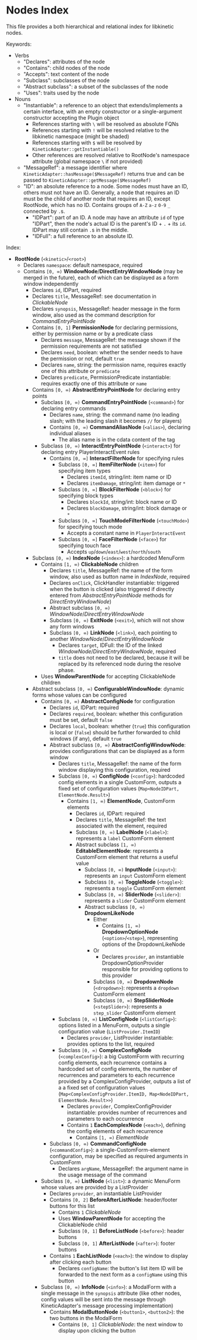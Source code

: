 # Nodes Index
This file provides a both hierarchical and relational index for libkinetic nodes.

Keywords:
- Verbs
  - "Declares": attributes of the node
  - "Contains": child nodes of the node
  - "Accepts": text content of the node
  - "Subclass": subclasses of the node
  - "Abstract subclass": a subset of the subclasses of the node
  - "Uses": traits used by the node
- Nouns
  - "Instantiable": a reference to an object that extends/implements a certain interface, with an empty constructor or a single-argument constructor accepting the Plugin object
    - References starting with `\` will be resolved as absolute FQNs
    - References starting with `!` will be resolved relative to the libkinetic namespace (might be shaded)
    - References starting with `$` will be resolved by `KineticAdapter::getInstantiable()`
    - Other references are resolved relative to RootNode's namespace attribute (global namespace `\` if not provided)
  - "MessageRef": a message identifier where `KineticAdapter::hasMessage($MessageRef)` returns true and can be passed to `KineticAdapter::getMessage($MessageRef)`
  - "ID": an absolute reference to a node. Some nodes must have an ID, others must not have an ID. Generally, a node that requires an ID must be the child of another node that requires an ID, except RootNode, which has no ID. Contains groups of `A-Z` `a-z` `0-9` `_` connected by `.`s.
    - "IDPart": part of an ID. A node may have an attribute `id` of type "IDPart", then the node's actual ID is the parent's ID + `.` + its `id`. IDPart may still contain `.`s in the middle.
    - "IDFull": a full reference to an absolute ID.

Index:

- **RootNode** (`<kinetic>`/`<root>`)
  - Declares `namespace`: default namespace, required
  - Contains `[0, ∞)` **WindowNode**/**DirectEntryWindowNode** (may be merged in the future), each of which can be displayed as a form window independently
    - Declares `id`, IDPart, required
    - Declares `title`, MessageRef: see documentation in *ClickableNode*
    - Declares `synopsis`, MessageRef: header message in the form window, also used as the command description for *CommandEntryPointNode*
    - Contains `[0, 1]` **PermissionNode** for declaring permissions, either by permission name or by a predicate class
      - Declares `message`, MessageRef: the message shown if the permission requirements are not satisfied
      - Declares `need`, boolean: whether the sender needs to have the permission or not, default `true`
      - Declares `name`, string: the permission name, requires exactly one of this attribute or `predicate`
      - Declares `predicate`, PermissionPredicate instantiable: requires exactly one of this attribute or `name`
    - Contains `[0, ∞)` **AbstractEntryPointNode** for declaring entry points
      - Subclass `[0, ∞)` **CommandEntryPointNode** (`<command>`) for declaring entry commands
        - Declares `name`, string: the command name (no leading slash; with the leading slash it becomes `//` for players)
        - Contains `[0, ∞)` **CommandAliasNode** (`<alias>`), declaring individual aliases
          - The alias name is in the cdata content of the tag
      - Subclass `[0, ∞)` **InteractEntryPointNode** (`<interact>`) for declaring entry PlayerInteractEvent rules
        - Contains `[0, ∞]` **InteractFilterNode** for specifying rules
          - Subclass `[0, ∞]` **ItemFilterNode** (`<item>`) for specifying item types
            - Declares `itemId`, string/int: item name or ID
            - Declares `itemDamage`, string/int: item damage or `*`
          - Subclass `[0, ∞]` **BlockFilterNode** (`<block>`) for specifying block types
            - Declares `blockId`, string/int: block name or ID
            - Declares `blockDamage`, string/int: block damage or `*`
          - Subclass `[0, ∞]` **TouchModeFilterNode** (`<touchMode>`) for specifying touch mode
            - Accepts a constant name in `PlayerInteractEvent`
          - Subclass `[0, ∞]` **FaceFilterNode** (`<face>`) for specifying touch face
            - Accepts `up`/`down`/`east`/`west`/`north`/`south`
    - Subclass `[0, ∞)` **IndexNode** (`<index>`): a hardcoded MenuForm
      - Contains `[1, ∞)` **ClickableNode** children
        - Declares `title`, MessageRef: the name of the form window, also used as button name in *IndexNode*, required
        - Declares `onClick`, ClickHandler instantiable: triggered when the button is clicked (also triggered if directly entered from *AbstractEntryPointNode* methods for *DirectEntryWindowNode*)
        - Abstract subclass `[0, ∞)` *WindowNode*/*DirectEntryWindowNode*
        - Subclass `[0, ∞)` **ExitNode** (`<exit>`), which will not show any form windows
        - Subclass `[0, ∞)` **LinkNode** (`<link>`), each pointing to another *WindowNode*/*DirectEntryWindowNode*
          - Declares `target`, IDFull: the ID of the linked *WindowNode*/*DirectEntryWindowNode*, required
          - `title` does not need to be declared, because it will be replaced by its referenced node during the resolve phase.
      - Uses **WindowParentNode** for accepting ClickableNode children
    - Abstract subclass `[0, ∞)` **ConfigurableWindowNode**: dynamic forms whose values can be configured
      - Contains `[0, ∞)` **AbstractConfigNode** for configuration
        - Declares `id`, IDPart: required
        - Declares `required`, boolean: whether this configuration must be set, default `false`
        - Declares `local`, boolean: whether (`true`) this configuration is local or (`false`) should be further forwarded to child windows (if any), default `true`
        - Abstract subclass `[0, ∞)` **AbstractConfigWindowNode**: provides configurations that can be displayed as a form window
          - Declares `title`, MessageRef: the name of the form window displaying this configuration, required
          - Subclass `[0, ∞)` **ConfigNode** (`<config>`): hardcoded config elements in a single CustomForm, outputs a fixed set of configuration values (`Map<NodeIDPart, ElementNode.Result>`)
            - Contains `[1, ∞)` **ElementNode**, CustomForm elements
              - Declares `id`, IDPart: required
              - Declares `title`, MessageRef: the text associated with the element, required
              - Subclass `[0, ∞)` **LabelNode** (`<label>`): represents a `label` CustomForm element
              - Abstract subclass `[1, ∞)` **EditableElementNode**: represents a CustomForm element that returns a useful value
                - Subclass `[0, ∞)` **InputNode** (`<input>`): represents an `input` CustomForm element
                - Subclass `[0, ∞)` **ToggleNode** (`<toggle>`): represents a `toggle` CustomForm element
                - Subclass `[0, ∞)` **SliderNode** (`<slider>`): represents a `slider` CustomForm element
                - Abstract subclass `[0, ∞)` **DropdownLikeNode**
                  - Either
                    - Contains `[1, ∞)` **DropdownOptionNode** (`<option>`/`<step>`), representing options of the DropdownLikeNode
                  - Or
                    - Declares `provider`, an instantiable DropdownOptionProvider responsible for providing options to this provider
                  - Subclass `[0, ∞)` **DropdownNode** (`<dropdown>`): represents a `dropdown` CustomForm element
                  - Subclass `[0, ∞)` **StepSliderNode** (`<stepSlider>`): represents a `step_slider` CustomForm element
          - Subclass `[0, ∞)` **ListConfigNode** (`<listConfig>`): options listed in a MenuForm, outputs a single configuration value (`ListProvider.ItemID`)
            - Declares `provider`, ListProvider instantiable: provides options to the list, required
          - Subclass `[0, ∞)` **ComplexConfigNode** (`<complexConfig>`): a big CustomForm with recurring config elements, each recurrence contains a hardcoded set of config elements, the number of recurrences and parameters to each recurrence provided by a ComplexConfigProvider, outputs a list of a a fixed set of configuration values (`Map<ComplexConfigProvider.ItemID, Map<NodeIDPart, ElementNode.Result>>`)
            - Declares `provider`, ComplexConfigProvider instantiable: provides number of recurrences and parameters to each occurrence
            - Contains `1` **EachComplexNode** (`<each>`), defining the config elements of each recurrence
              - Contains `[1, ∞)` *ElementNode*
        - Subclass `[0, ∞)` **CommandConfigNode** (`<commandConfig>`): a single-CustomForm-element configuration, may be specified as required arguments in CustomForm
          - Declares `argName`, MessageRef: the argument name in the usage message of the command
      - Subclass `[0, ∞)` **ListNode** (`<list>`): a dynamic MenuForm whose values are provided by a ListProvider
        - Declares `provider`, an instantiable ListProvider
        - Contains `[0, 2]` **BeforeAfterListNode**: header/footer buttons for this list
          - Contains `1` *ClickableNode*
          - Uses **WindowParentNode** for accepting the ClickableNode child
          - Subclass `[0, 1]` **BeforeListNode** (`<before>`): header buttons
          - Subclass `[0, 1]` **AfterListNode** (`<after>`): footer buttons
        - Contains `1` **EachListNode** (`<each>`): the window to display after clicking each button
          - Declares `configName`: the button's list item ID will be forwarded to the next form as a `configName` using this button
      - Subclass `[0, ∞)` **InfoNode** (`<info>`): a ModalForm with a single message in the `synopsis` attribute (like other nodes, config values will be sent into the message through KineticAdapter's message processing implementation)
        - Contains **ModalButtonNode** (`<button1>`, `<button2>`): the two buttons in the ModalForm
          - Contains `[0, 1]` *ClickableNode*: the next window to display upon clicking the button
